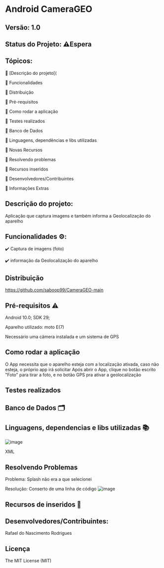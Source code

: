  # Android CameraGEO
 ## Versão: 1.0
 
 ## Status do Projeto: ⚠️Espera 
 
 ## Tópicos:
 
🔹 [Descrição do projeto[(

🔹 Funcionalidades

🔹 Distribuição

🔹 Pré-requisitos

🔹 Como rodar a aplicação

🔹 Testes realizados

🔹 Banco de Dados

🔹 Linguagens, dependências e libs utilizadas

🔹 Novas Recursos

🔹 Resolvendo problemas

🔹 Recursos inseridos

🔹 Desenvolvedores/Contribuintes

🔹 Informações Extras

## Descrição do projeto:
Aplicação que captura imagens e também informa a Geolocalização do aparelho

## Funcionalidades ⚙️:
✔️ Captura de imagens (foto)

✔️ informação da Geolocalização do aparelho

## Distribuição
https://github.com/saboop99/CameraGEO-main

## Pré-requisitos ⚠️

Android 10.0; SDK 29; 

Aparelho utilizado: moto E(7)

Necessário uma câmera instalada e um sistema de GPS

## Como rodar a aplicação

O App necessita que o aparelho esteja com a localização ativada, caso não esteja, o próprio app irá solicitar
Após abrir o App, clique no botão escrito "Foto" para tirar a foto, e no botão GPS pra ativar a geolocalização

## Testes realizados

## Banco de Dados 🗂️

## Linguagens, dependencias e libs utilizadas 📚

![image](https://user-images.githubusercontent.com/64094846/228934127-bc4206a8-1834-4ea1-90c7-bd33f7e010bb.png)

XML

## Resolvendo Problemas

Problema: Splash não era a que selecionei

Resolução: Conserto de uma linha de código ![image](https://user-images.githubusercontent.com/64094846/228934690-dad59b87-f687-44b9-8872-79e69ea2a409.png)

## Recursos de inseridos 🧰

## Desenvolvedores/Contribuintes:

Rafael do Nascimento Rodrigues

## Licença

The MIT License (MIT)
